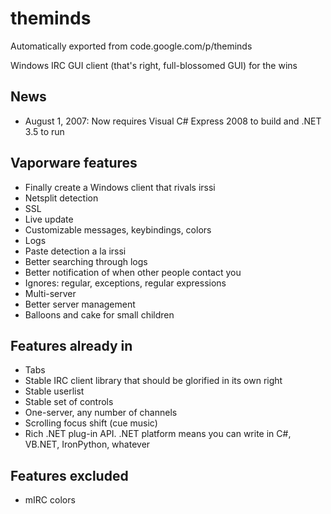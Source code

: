 # theminds
Automatically exported from code.google.com/p/theminds


Windows IRC GUI client (that's right, full-blossomed GUI) for the wins

## **News**
- August 1, 2007: Now requires Visual C# Express 2008 to build and .NET 3.5 to run

## **Vaporware features**
- Finally create a Windows client that rivals irssi
- Netsplit detection
- SSL
- Live update
- Customizable messages, keybindings, colors
- Logs
- Paste detection a la irssi
- Better searching through logs
- Better notification of when other people contact you
- Ignores: regular, exceptions, regular expressions
- Multi-server
- Better server management
- Balloons and cake for small children

## **Features already in**
- Tabs
- Stable IRC client library that should be glorified in its own right
- Stable userlist
- Stable set of controls
- One-server, any number of channels
- Scrolling focus shift (cue music)
- Rich .NET plug-in API. .NET platform means you can write in C#, VB.NET, IronPython, whatever

## **Features excluded**
- mIRC colors
